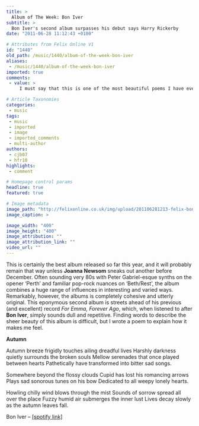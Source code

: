 ```yaml
---
title: >
  Album of The Week: Bon Iver
subtitle: >
  Bon Iver's second album surpasses his debut says Harry Rickerby
date: "2011-06-28 11:12:43 +0100"

# Attributes from Felix Online V1
id: "1440"
old_path: /music/1440/album-of-the-week-bon-iver
aliases:
 - /music/1440/album-of-the-week-bon-iver
imported: true
comments:
 - value: >
     I must say that this is one of the most beautiful poems I have ever read. Never before has the anguish of heartbreak been so artfully described. I truly feel for the author, this Harrion Rickerby, this master of the English language, this hidden genius. <br>The review of the music pales in comparison with the strength of the poem, and one hopes that Mr Rickerby will continue to delight us all with his manipulation of the written word. <br>

# Article Taxonomies
categories:
 - music
tags:
 - music
 - imported
 - image
 - imported_comments
 - multi-author
authors:
 - cjb07
 - hfr10
highlights:
 - comment

# Homepage control params
headline: true
featured: true

# Image metadata
image_path: "http://felixonline.co.uk/img/upload/201106281213-felix-bon_iver.jpg"
image_caption: >

image_width: "400"
image_height: "400"
image_attribution: ""
image_attribution_link: ""
video_url: ""
---
```


This is certainly the best album released so far this year, and it will probably remain that way unless __Joanna Newsom__ sneaks out another before December. Often sounding very 80s with Peter Gabriel-esque synths on the opener ‘Perth’ and familiar pop-rock nuances on ‘Beth/Rest’, the album combines a huge range of influences in interesting and varied ways. Remarkably, however, the albums is completely cohesive and utterly original. This eponymous second album is streets ahead of his previous (and excellent) record _For Emma, Forever Ago_, which, when listened to after __Bon Iver__, simply sounds dull and repetitive. Finding words to describe the sheer beauty of this album is difficult, but I wrote a poem to explain how it makes me feel.

__Autumn__

Autumn breeze frigidly touches ailing dreadful lives
 Harshly darkness quietly surrounds the broken souls
 Mellow serenades that once played between hearts
 Pathetically have transformed into bitter sad songs.

Somewhere beyond the flossy clouds
 Cupid has lost his romancing arrows
 Plays sad sonorous tunes on his bow
 Dedicated to all weepy lonely hearts.

Howling chilly wind blows through the mist
 Sounds of sorrow spread all over the place
 Fuzzy humid air submerges the inner lust
 Lives decay slowly as the autumn leaves fall.

Bon Iver – [[spotify link]](http://open.spotify.com/album/7pTARJYCVO49nFXB1Mo5re)
